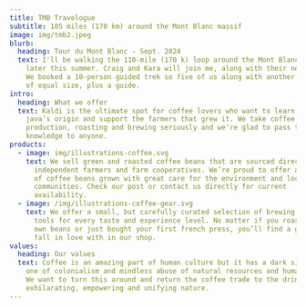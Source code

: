 ```yaml
---
title: TMB Travelogue
subtitle: 105 miles (170 km) around the Mont Blanc massif
image: img/tmb2.jpeg
blurb:
  heading: Tour du Mont Blanc - Sept. 2024
  text: I'll be walking the 110-mile (170 k) loop around the Mont Blanc massif
    later this summer. Craig and Kara will join me, along with their neighbors.
    We booked a 10-person guided trek so five of us along with another sub-group
    of equal size, plus a guide.
intro:
  heading: What we offer
  text: Kaldi is the ultimate spot for coffee lovers who want to learn about their
    java’s origin and support the farmers that grew it. We take coffee
    production, roasting and brewing seriously and we’re glad to pass that
    knowledge to anyone.
products:
  - image: img/illustrations-coffee.svg
    text: We sell green and roasted coffee beans that are sourced directly from
      independent farmers and farm cooperatives. We’re proud to offer a variety
      of coffee beans grown with great care for the environment and local
      communities. Check our post or contact us directly for current
      availability.
  - image: /img/illustrations-coffee-gear.svg
    text: We offer a small, but carefully curated selection of brewing gear and
      tools for every taste and experience level. No matter if you roast your
      own beans or just bought your first french press, you’ll find a gadget to
      fall in love with in our shop.
values:
  heading: Our values
  text: Coffee is an amazing part of human culture but it has a dark side too –
    one of colonialism and mindless abuse of natural resources and human lives.
    We want to turn this around and return the coffee trade to the drink’s
    exhilarating, empowering and unifying nature.
---
```

